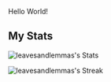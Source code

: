 Hello World!

## My Stats
![leavesandlemmas's Stats](https://github-readme-stats.vercel.app/api?username=leavesandlemmas&theme=vue-dark&show_icons=true&hide_border=true&count_private=true)

![leavesandlemmas's Streak](https://github-readme-streak-stats.herokuapp.com/?user=leavesandlemmas&theme=vue-dark&hide_border=true)

